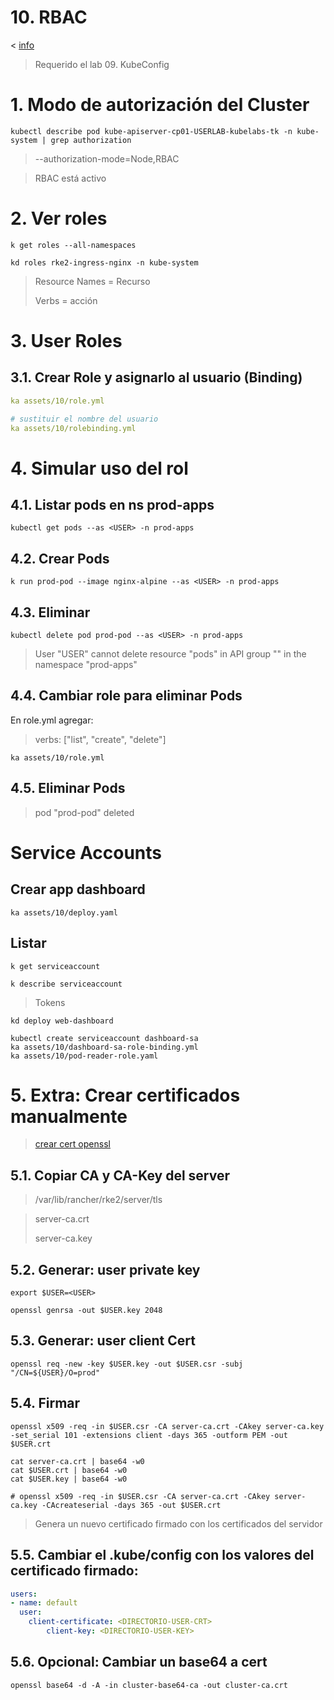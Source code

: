 # 10. RBAC <!-- omit in TOC -->

< [info](https://kubernetes.io/docs/reference/access-authn-authz/rbac/)

> Requerido el lab 09. KubeConfig
# 1. Modo de autorización del Cluster
```vim
kubectl describe pod kube-apiserver-cp01-USERLAB-kubelabs-tk -n kube-system | grep authorization
```

>  --authorization-mode=Node,RBAC

> RBAC está activo

# 2. Ver roles
```vim
k get roles --all-namespaces

kd roles rke2-ingress-nginx -n kube-system
```
> Resource Names = Recurso
>
> Verbs = acción


# 3. User Roles

## 3.1. Crear Role y asignarlo al usuario (Binding)
```yaml
ka assets/10/role.yml

# sustituir el nombre del usuario
ka assets/10/rolebinding.yml
```

# 4. Simular uso del rol
## 4.1. Listar pods en ns prod-apps
```vim
kubectl get pods --as <USER> -n prod-apps
```

## 4.2. Crear Pods
```vim
k run prod-pod --image nginx-alpine --as <USER> -n prod-apps
```
## 4.3. Eliminar
```vim
kubectl delete pod prod-pod --as <USER> -n prod-apps
```
> User "USER" cannot delete resource "pods" in API group "" in the namespace "prod-apps"


## 4.4. Cambiar role para eliminar Pods
En role.yml agregar:
> verbs: ["list", "create", "delete"]
```vim
ka assets/10/role.yml
```
## 4.5. Eliminar Pods
> pod "prod-pod" deleted


# Service Accounts

## Crear app dashboard
```vim
ka assets/10/deploy.yaml
```
## Listar
```vim
k get serviceaccount

k describe serviceaccount
```
> Tokens

```vim
kd deploy web-dashboard

kubectl create serviceaccount dashboard-sa
ka assets/10/dashboard-sa-role-binding.yml
ka assets/10/pod-reader-role.yaml
```



# 5. Extra: Crear certificados manualmente
> [crear cert openssl](https://www.cncf.io/blog/2020/07/31/kubernetes-rbac-101-authentication/)
## 5.1. Copiar CA y CA-Key del server
> /var/lib/rancher/rke2/server/tls

> server-ca.crt
>
> server-ca.key

## 5.2. Generar: user private key
```vim
export $USER=<USER>

openssl genrsa -out $USER.key 2048
```

## 5.3. Generar: user client Cert
```vim
openssl req -new -key $USER.key -out $USER.csr -subj "/CN=${USER}/O=prod"
```
## 5.4. Firmar
```vim
openssl x509 -req -in $USER.csr -CA server-ca.crt -CAkey server-ca.key -set_serial 101 -extensions client -days 365 -outform PEM -out $USER.crt

cat server-ca.crt | base64 -w0
cat $USER.crt | base64 -w0
cat $USER.key | base64 -w0

# openssl x509 -req -in $USER.csr -CA server-ca.crt -CAkey server-ca.key -CAcreateserial -days 365 -out $USER.crt
```

> Genera un nuevo certificado firmado con los certificados del servidor

## 5.5. Cambiar el .kube/config con los valores del certificado firmado:
```yaml
users:
- name: default
  user:
    client-certificate: <DIRECTORIO-USER-CRT>
		client-key: <DIRECTORIO-USER-KEY>
```

## 5.6. Opcional: Cambiar un base64 a cert
```vim
openssl base64 -d -A -in cluster-base64-ca -out cluster-ca.crt
```



